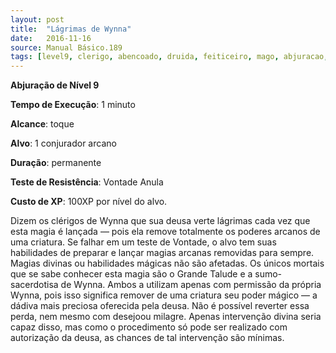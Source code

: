 ```yaml
---
layout: post
title:  "Lágrimas de Wynna"
date:   2016-11-16
source: Manual Básico.189
tags: [level9, clerigo, abencoado, druida, feiticeiro, mago, abjuracao,  minuto, toque, alvo, permanente, vontade, anula, experiencia]
---
```


**Abjuração de Nível 9**

**Tempo de Execução**: 1 minuto

**Alcance**: toque

**Alvo**: 1 conjurador arcano

**Duração**: permanente

**Teste de Resistência**: Vontade Anula

**Custo de XP**: 100XP por nível do alvo.

Dizem os clérigos de Wynna que sua  deusa verte lágrimas cada vez que esta magia é lançada — pois ela remove totalmente os poderes arcanos de uma criatura. Se falhar em um teste de Vontade, o alvo tem suas habilidades de preparar e lançar magias arcanas 
removidas para sempre. Magias divinas ou habilidades mágicas não são afetadas.
Os únicos mortais que se sabe conhecer esta magia são o Grande Talude e a sumo-sacerdotisa de Wynna. Ambos a utilizam apenas com permissão da própria Wynna, pois isso significa remover de uma criatura seu poder mágico — a dádiva mais preciosa oferecida pela deusa.
Não é possível reverter essa perda, nem mesmo com desejoou milagre. Apenas intervenção divina seria capaz disso, mas como o procedimento só pode ser realizado com autorização da deusa, as chances de tal intervenção são mínimas.
